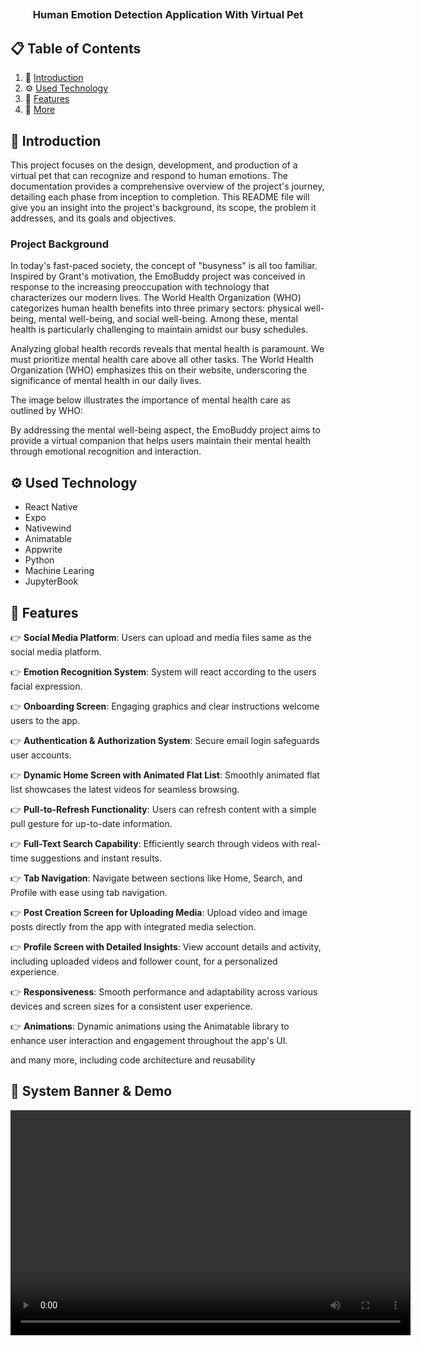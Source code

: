## <div align="center">
   <h3 align="center">Human Emotion Detection Application With Virtual Pet</h3>
</div>

## 📋 <a name="table">Table of Contents</a>

1. 🤖 [Introduction](#introduction)
2. ⚙️ [Used Technology](#tech-stack)
3. 🔋 [Features](#features)
4. 🚀 [More](#more)

## <a name="introduction">🤖 Introduction</a>

This project focuses on the design, development, and production of a virtual pet that can recognize and respond to human emotions. The documentation provides a comprehensive overview of the project's journey, detailing each phase from inception to completion. This README file will give you an insight into the project's background, its scope, the problem it addresses, and its goals and objectives.

### Project Background
In today's fast-paced society, the concept of "busyness" is all too familiar. Inspired by Grant's motivation, the EmoBuddy project was conceived in response to the increasing preoccupation with technology that characterizes our modern lives. The World Health Organization (WHO) categorizes human health benefits into three primary sectors: physical well-being, mental well-being, and social well-being. Among these, mental health is particularly challenging to maintain amidst our busy schedules.

Analyzing global health records reveals that mental health is paramount. We must prioritize mental health care above all other tasks. The World Health Organization (WHO) emphasizes this on their website, underscoring the significance of mental health in our daily lives.

The image below illustrates the importance of mental health care as outlined by WHO:


By addressing the mental well-being aspect, the EmoBuddy project aims to provide a virtual companion that helps users maintain their mental health through emotional recognition and interaction.

## <a name="tech-stack">⚙️ Used Technology</a>

- React Native
- Expo
- Nativewind
- Animatable
- Appwrite
- Python
- Machine Learing
- JupyterBook

## <a name="features">🔋 Features</a>

👉 **Social Media Platform**: Users can upload and media files same as the social media platform.

👉 **Emotion Recognition System**: System will react according to the users facial expression.

👉 **Onboarding Screen**: Engaging graphics and clear instructions welcome users to the app.

👉 **Authentication & Authorization System**: Secure email login safeguards user accounts.

👉 **Dynamic Home Screen with Animated Flat List**: Smoothly animated flat list showcases the latest videos for seamless browsing.

👉 **Pull-to-Refresh Functionality**: Users can refresh content with a simple pull gesture for up-to-date information.

👉 **Full-Text Search Capability**: Efficiently search through videos with real-time suggestions and instant results.

👉 **Tab Navigation**: Navigate between sections like Home, Search, and Profile with ease using tab navigation.

👉 **Post Creation Screen for Uploading Media**: Upload video and image posts directly from the app with integrated media selection.

👉 **Profile Screen with Detailed Insights**: View account details and activity, including uploaded videos and follower count, for a personalized experience.

👉 **Responsiveness**: Smooth performance and adaptability across various devices and screen sizes for a consistent user experience.

👉 **Animations**: Dynamic animations using the Animatable library to enhance user interaction and engagement throughout the app's UI.

and many more, including code architecture and reusability 

## <a name="more">🚀 System Banner & Demo</a>

<video width="640" height="360" controls>
  <source src="https://github.com/DimanthaWalallawita/ResearchProject-ReactNative-Mobile-Application/raw/master/assets/first.mp4" type="video/mp4">
  Your browser does not support the video tag.
</video>
